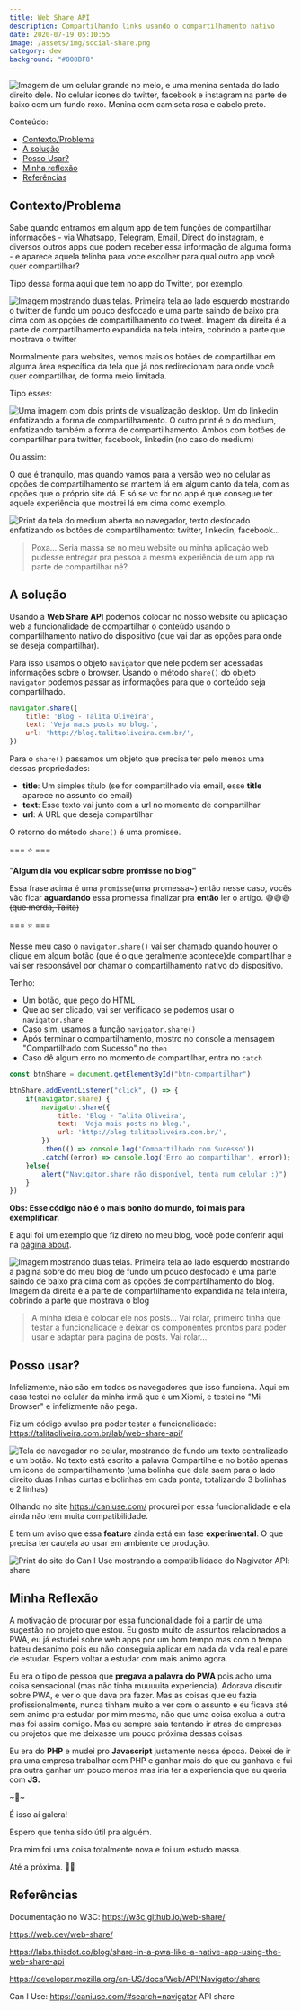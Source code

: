 ```yaml
---
title: Web Share API
description: Compartilhando links usando o compartilhamento nativo
date: 2020-07-19 05:10:55
image: /assets/img/social-share.png
category: dev
background: "#008BF8"
---
```

![Imagem de um celular grande no meio, e uma menina sentada do lado direito dele. No celular icones do twitter, facebook e instagram na parte de baixo com um fundo roxo. Menina com camiseta rosa e cabelo preto.](assets/img/social-share.png "Imagem mostrando duas telas. Primeira tela ao lado esquerdo mostrando o twitter de fundo um pouco desfocado e uma parte saindo de baixo pra cima com as opções de compartilhamento do tweet. Imagem da direita é a parte de compartilhamento expandida na tela inteira, cobrindo a parte que mostrava o twitter")

Conteúdo:

* [Contexto/Problema](#contexto-problema)
* [A solução](#a-solucao)
* [Posso Usar?](#posso-usar)
* [Minha reflexão](#minha-reflexao)
* [Referências](#referencias)

<h2 id="contexto-problema">Contexto/Problema</h2>

Sabe quando entramos em algum app de tem funções de compartilhar informações - via Whatsapp, Telegram, Email, Direct do instagram, e diversos outros apps que podem receber essa informação de alguma forma - e aparece aquela telinha para voce escolher para qual outro app você quer compartilhar?

Tipo dessa forma aqui que tem no app do Twitter, por exemplo.

![Imagem mostrando duas telas. Primeira tela ao lado esquerdo mostrando o twitter de fundo um pouco desfocado e uma parte saindo de baixo pra cima com as opções de compartilhamento do tweet. Imagem da direita é a parte de compartilhamento expandida na tela inteira, cobrindo a parte que mostrava o twitter](assets/img/twitter-share.png "Imagem mostrando duas telas. Primeira tela ao lado esquerdo mostrando o twitter de fundo um pouco desfocado e uma parte saindo de baixo pra cima com as opções de compartilhamento do tweet. Imagem da direita é a parte de compartilhamento expandida na tela inteira, cobrindo a parte que mostrava o twitter")

Normalmente para websites, vemos mais os botões de compartilhar em alguma área específica da tela que já nos redirecionam para onde você quer compartilhar, de forma meio limitada.

Tipo esses:

![Uma imagem com dois prints de visualização desktop. Um do linkedin enfatizando a forma de compartilhamento. O outro print é o do medium, enfatizando também a forma de compartilhamento. Ambos com botões de compartilhar para twitter, facebook, linkedin (no caso do medium)](assets/img/share-examples.png "Uma imagem com dois prints de visualização desktop. Um do linkedin enfatizando a forma de compartilhamento. O outro print é o do medium, enfatizando também a forma de compartilhamento. Ambos com botões de compartilhar para twitter, facebook, linkedin (no caso do medium)")

Ou assim:

O que é tranquilo, mas quando vamos para a versão web no celular as opções de compartilhamento se mantem lá em algum canto da tela, com as opções que o próprio site dá. E só se vc for no app é que consegue ter aquele experiência que mostrei lá em cima como exemplo.

![Print da tela do medium aberta no navegador, texto desfocado enfatizando os botões de compartilhamento: twitter, linkedin, facebook...](assets/img/medium-example.png "Print da tela do medium aberta no navegador, texto desfocado enfatizando os botões de compartilhamento: twitter, linkedin, facebook...")

> Poxa... Seria massa se no meu website ou minha aplicação web pudesse entregar pra pessoa a mesma experiência de um app na parte de compartilhar né?

<h2 id="a-solucao">A solução</h2>

Usando a **Web Share API** podemos colocar no nosso website ou aplicação web a funcionalidade de compartilhar o conteúdo usando o compartilhamento nativo do dispositivo (que vai dar as opções para onde se deseja compartilhar).

Para isso usamos o objeto `navigator` que nele podem ser acessadas informações sobre o browser. Usando o método `share()` do objeto `navigator` podemos passar as informações para que o conteúdo seja compartilhado.

```jsx
navigator.share({
    title: 'Blog - Talita Oliveira',
    text: 'Veja mais posts no blog.',
    url: 'http://blog.talitaoliveira.com.br/',
})
```

Para o `share()` passamos um objeto que precisa ter pelo menos uma dessas propriedades:

* **title**: Um simples título (se for compartilhado via email, esse **title** aparece no assunto do email)
* **text**: Esse texto vai junto com a url no momento de compartilhar
* **url**: A URL que deseja compartilhar

O retorno do método `share()` é uma promisse.

\=== ⭐️ ===

"**Algum dia vou explicar sobre promisse no blog"**

Essa frase acima é uma `promisse`(uma promessa~) então nesse caso, vocês vão ficar **aguardando** essa promessa finalizar pra **então** ler o artigo. 😅😅😅 ~~(que merda, Talita)~~

\=== ⭐️ ===

Nesse meu caso o `navigator.share()` vai ser chamado quando houver o clique em algum botão (que é o que geralmente acontece)de compartilhar e vai ser responsável por chamar o compartilhamento nativo do dispositivo.

Tenho:

* Um botão, que pego do HTML
* Que ao ser clicado, vai ser verificado se podemos usar o `navigator.share`
* Caso sim, usamos a função `navigator.share()`
* Após terminar o compartilhamento, mostro no console a mensagem "Compartilhado com Sucesso" no `then`
* Caso dê algum erro no momento de compartilhar, entra no `catch`

```jsx
const btnShare = document.getElementById("btn-compartilhar")

btnShare.addEventListener("click", () => {
    if(navigator.share) {
        navigator.share({
            title: 'Blog - Talita Oliveira',
            text: 'Veja mais posts no blog.',
            url: 'http://blog.talitaoliveira.com.br/',
        })
        .then(() => console.log('Compartilhado com Sucesso'))
        .catch((error) => console.log('Erro ao compartilhar', error));
    }else{
        alert("Navigator.share não disponível, tenta num celular :)")
    }
})
```

**Obs: Esse código não é o mais bonito do mundo, foi mais para exemplificar.**

E aqui foi um exemplo que fiz direto no meu blog, você pode conferir aqui na [página about](https://blog.talitaoliveira.com.br/about/).

![Imagem mostrando duas telas. Primeira tela ao lado esquerdo mostrando a pagina sobre do meu blog de fundo um pouco desfocado e uma parte saindo de baixo pra cima com as opções de compartilhamento do blog. Imagem da direita é a parte de compartilhamento expandida na tela inteira, cobrindo a parte que mostrava o blog](assets/img/blog-example.png "Imagem mostrando duas telas. Primeira tela ao lado esquerdo mostrando a pagina sobre do meu blog de fundo um pouco desfocado e uma parte saindo de baixo pra cima com as opções de compartilhamento do blog. Imagem da direita é a parte de compartilhamento expandida na tela inteira, cobrindo a parte que mostrava o blog")

> A minha ideia é colocar ele nos posts... Vai rolar, primeiro tinha que testar a funcionalidade e deixar os componentes prontos para poder usar e adaptar para pagina de posts. Vai rolar...

<h2 id="posso-usar">Posso usar?</h2>

Infelizmente, não são em todos os navegadores que isso funciona. Aqui em casa testei no celular da minha irmã que é um Xiomi, e testei no "Mi Browser" e infelizmente não pega.

Fiz um código avulso pra poder testar a funcionalidade: [](https://talitaoliveira.com.br/lab/web-share-api/)<https://talitaoliveira.com.br/lab/web-share-api/>

![Tela de navegador no celular, mostrando de fundo um texto centralizado e um botão. No texto está escrito a palavra Compartilhe e no botão apenas um icone de compartilhamento (uma bolinha que dela saem para o lado direito duas linhas curtas e bolinhas em cada ponta, totalizando 3 bolinhas e 2 linhas)](assets/img/xiomi-example.png "Tela de navegador no celular, mostrando de fundo um texto centralizado e um botão. No texto está escrito a palavra Compartilhe e no botão apenas um icone de compartilhamento (uma bolinha que dela saem para o lado direito duas linhas curtas e bolinhas em cada ponta, totalizando 3 bolinhas e 2 linhas)")

Olhando no site [](https://caniuse.com/)<https://caniuse.com/> procurei por essa funcionalidade e ela ainda não tem muita compatibilidade.

E tem um aviso que essa **feature** ainda está em fase **experimental**. O que precisa ter cautela ao usar em ambiente de produção.

![Print do site do Can I Use mostrando a compatibilidade do Nagivator API: share](assets/img/can-i-use.png "Print do site do Can I Use mostrando a compatibilidade do Nagivator API: share")

<h2 id="minha-reflexao">Minha Reflexão</h2>

A motivação de procurar por essa funcionalidade foi a partir de uma sugestão no projeto que estou. Eu gosto muito de assuntos relacionados a PWA, eu já estudei sobre web apps por um bom tempo mas com o tempo bateu desanimo pois eu não conseguia aplicar em nada da vida real e parei de estudar. Espero voltar a estudar com mais animo agora.

Eu era o tipo de pessoa que **pregava a palavra do PWA** pois acho uma coisa sensacional (mas não tinha muuuuita experiencia). Adorava discutir sobre PWA, e ver o que dava pra fazer. Mas as coisas que eu fazia profissionalmente, nunca tinham muito a ver com o assunto e eu ficava até sem animo pra estudar por mim mesma, não que uma coisa exclua a outra mas foi assim comigo. Mas eu sempre saia tentando ir atras de empresas ou projetos que me deixasse um pouco próxima dessas coisas.

Eu era do **PHP** e mudei pro **Javascript** justamente nessa época. Deixei de ir pra uma empresa trabalhar com PHP e ganhar mais do que eu ganhava e fui pra outra ganhar um pouco menos mas iria ter a experiencia que eu queria com **JS.**

\~🌟\~

É isso aí galera!

Espero que tenha sido útil pra alguém.

Pra mim foi uma coisa totalmente nova e foi um estudo massa.

Até a próxima. 🤙🏽

<h2 id="referencias">Referências</h2>

Documentação no W3C: [](https://w3c.github.io/web-share/)<https://w3c.github.io/web-share/>

[](https://web.dev/web-share/)<https://web.dev/web-share/>

[](https://labs.thisdot.co/blog/share-in-a-pwa-like-a-native-app-using-the-web-share-api)<https://labs.thisdot.co/blog/share-in-a-pwa-like-a-native-app-using-the-web-share-api>

[](https://developer.mozilla.org/en-US/docs/Web/API/Navigator/share)<https://developer.mozilla.org/en-US/docs/Web/API/Navigator/share>

Can I Use: [](https://caniuse.com/#search=navigator%20API%20share)<https://caniuse.com/#search=navigator> API share